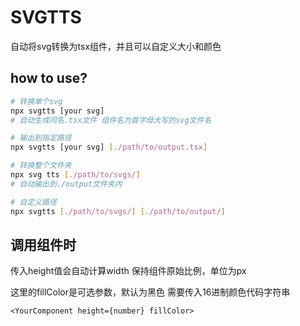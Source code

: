 # SVGTTS

自动将svg转换为tsx组件，并且可以自定义大小和颜色

## how to use?
```bash
# 转换单个svg
npx svgtts [your svg]
# 自动生成同名.tsx文件 组件名为首字母大写的svg文件名

# 输出到指定路径
npx svgtts [your svg] [./path/to/output.tsx]

# 转换整个文件夹
npx svg tts [./path/to/svgs/]
# 自动输出到./output文件夹内

# 自定义路径
npx svgtts [./path/to/svgs/] [./path/to/output/]
```

## 调用组件时

传入height值会自动计算width 保持组件原始比例，单位为px

这里的fillColor是可选参数，默认为黑色 需要传入16进制颜色代码字符串
```tsx
<YourComponent height={number} fillColor>
```